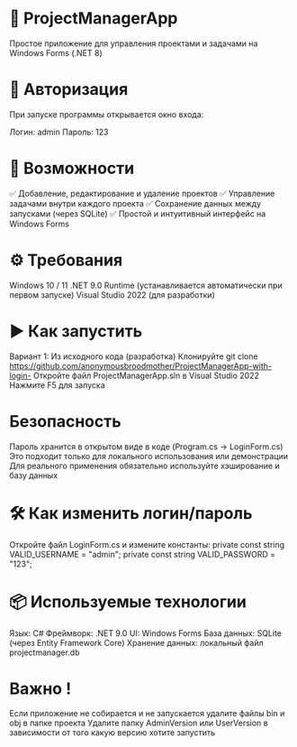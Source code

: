 # 📌 ProjectManagerApp
Простое приложение для управления проектами и задачами на Windows Forms (.NET 8)
# 🔐 Авторизация
При запуске программы открывается окно входа:

Логин: admin
Пароль: 123
# 🚀 Возможности
✅ Добавление, редактирование и удаление проектов
✅ Управление задачами внутри каждого проекта
✅ Сохранение данных между запусками (через SQLite)
✅ Простой и интуитивный интерфейс на Windows Forms

# ⚙️ Требования
Windows 10 / 11
.NET 9.0 Runtime (устанавливается автоматически при первом запуске)
Visual Studio 2022 (для разработки)

# ▶️ Как запустить
Вариант 1: Из исходного кода (разработка)
Клонируйте git clone https://github.com/anonymousbroodmother/ProjectManagerApp-with-login-
Откройте файл ProjectManagerApp.sln в Visual Studio 2022
Нажмите F5 для запуска

# Безопасность
Пароль хранится в открытом виде в коде (Program.cs → LoginForm.cs)
Это подходит только для локального использования или демонстрации
Для реального применения обязательно используйте хэширование и базу данных

# 🛠️ Как изменить логин/пароль
Откройте файл LoginForm.cs и измените константы:
private const string VALID_USERNAME = "admin";
private const string VALID_PASSWORD = "123";

# 📦 Используемые технологии
Язык: C#
Фреймворк: .NET 9.0
UI: Windows Forms
База данных: SQLite (через Entity Framework Core)
Хранение данных: локальный файл projectmanager.db

# Важно ! 
Если приложение не собирается и не запускается удалите файлы bin и obj в папке проекта
Удалите папку AdminVersion или UserVersion в зависимости от того какую версию хотите запустить


